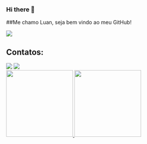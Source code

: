 ### Hi there 👋

##Me chamo Luan, seja bem vindo ao meu GitHub!

<img src="/img/minha_figurinha_ok.webp">

## Contatos:

<div>
<a href = "mailto:murukluan@gmail.com"><img loading="lazy" src="https://img.shields.io/badge/Gmail-D14836?style=for-the-badge&logo=gmail&logoColor=white" target="_blank"></a>
<a href="https://www.linkedin.com/in/luan-muruk-ferreira-tonaco-885a0291" target="_blank"><img loading="lazy" src="https://img.shields.io/badge/-LinkedIn-%230077B5?style=for-the-badge&logo=linkedin&logoColor=white" target="_blank"></a>   
</div>

<div>
<a href="https://github.com/seu-usuário-aqui">
<img loading="lazy" height="180em" src="https://github-readme-stats.vercel.app/api/top-langs/?username=MurukLuan&layout=compact&langs_count=7&theme=dracula"/>
<img loading="lazy" height="180em" src="https://github-readme-stats.vercel.app/api?username=MurukLuani&show_icons=true&theme=dracula&include_all_commits=true&count_private=true"/>
</div>
